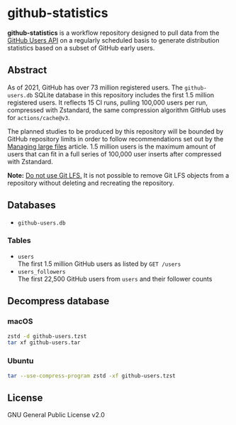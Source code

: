 # github-statistics
**github-statistics** is a workflow repository designed to pull data from the
[GitHub Users API][1] on a regularly scheduled basis to generate distribution
statistics based on a subset of GitHub early users.

## Abstract
As of 2021, GitHub has over 73 million registered users. The `github-users.db`
SQLite database in this repository includes the first 1.5 million registered
users. It reflects 15 CI runs, pulling 100,000 users per run, compressed with
Zstandard, the same compression algorithm GitHub uses for `actions/cache@v3`.

The planned studies to be produced by this repository will be bounded by GitHub
repository limits in order to follow recommendations set out by the
[Managing large files][2] article. 1.5 million users is the maximum amount of
users that can fit in a full series of 100,000 user inserts after compressed
with Zstandard.

**Note:** [Do not use Git LFS.][3] It is not possible to remove Git LFS objects
from a repository without deleting and recreating the repository. 

## Databases
* `github-users.db`  

### Tables
* `users`  
  The first 1.5 million GitHub users as listed by `GET /users`
* `users_followers`  
  The first 22,500 GitHub users from `users` and their follower counts

## Decompress database
### macOS
```sh
zstd -d github-users.tzst
tar xf github-users.tar
```

### Ubuntu
```sh
tar --use-compress-program zstd -xf github-users.tzst
```

## License
GNU General Public License v2.0

[1]: https://docs.github.com/en/rest/users/users
[2]: https://docs.github.com/en/repositories/working-with-files/managing-large-files/about-large-files-on-github
[3]: https://docs.github.com/en/repositories/working-with-files/managing-large-files/removing-files-from-git-large-file-storage#git-lfs-objects-in-your-repository
